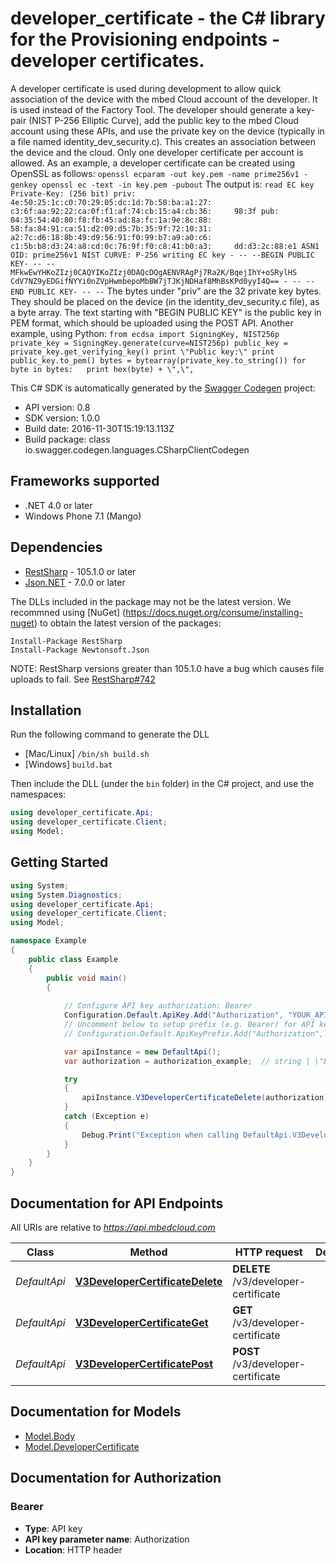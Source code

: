 # developer_certificate - the C# library for the Provisioning endpoints - developer certificates.

A developer certificate is used during development to allow quick association of the device with the mbed Cloud account of the developer. It is used instead of the Factory Tool.  The developer should generate a key-pair (NIST P-256 Elliptic Curve), add the public key to the mbed Cloud account using these APIs, and use the private key on the device (typically in a file named identity_dev_security.c). This creates an association between the device and the cloud.  Only one developer certificate per account is allowed.  As an example, a developer certificate can be created using OpenSSL as follows:  ``` openssl ecparam -out key.pem -name prime256v1 -genkey openssl ec -text -in key.pem -pubout ```  The output is:  ``` read EC key Private-Key: (256 bit) priv:     4e:50:25:1c:c0:70:29:05:dc:1d:7b:58:ba:a1:27:     c3:6f:aa:92:22:ca:0f:f1:af:74:cb:15:a4:cb:36:     98:3f pub:     04:35:54:40:80:f8:fb:45:ad:8a:fc:1a:9e:8c:88:     58:fa:84:91:ca:51:d2:09:d5:7b:35:9f:72:10:31:     a2:7c:d6:18:8b:49:d9:56:91:f0:99:b7:a9:a0:c6:     c1:5b:b8:d3:24:a8:cd:0c:76:9f:f0:c8:41:b0:a3:     dd:d3:2c:88:e1 ASN1 OID: prime256v1 NIST CURVE: P-256 writing EC key - -- --BEGIN PUBLIC KEY- -- -- MFkwEwYHKoZIzj0CAQYIKoZIzj0DAQcDQgAENVRAgPj7Ra2K/BqejIhY+oSRylHS CdV7NZ9yEDGifNYYi0nZVpHwmbepoMbBW7jTJKjNDHaf8MhBsKPd0yyI4Q== - -- --END PUBLIC KEY- -- -- ```  The bytes under \"priv\" are the 32 private key bytes. They should be placed on the device (in the identity_dev_security.c file), as a byte array.  The text starting with \"BEGIN PUBLIC KEY\" is the public key in PEM format, which should be uploaded using the POST API.  Another example, using Python:  ``` from ecdsa import SigningKey, NIST256p private_key = SigningKey.generate(curve=NIST256p) public_key = private_key.get_verifying_key() print \"Public key:\" print public_key.to_pem() bytes = bytearray(private_key.to_string()) for byte in bytes:   print hex(byte) + \",\", ``` 

This C# SDK is automatically generated by the [Swagger Codegen](https://github.com/swagger-api/swagger-codegen) project:

- API version: 0.8
- SDK version: 1.0.0
- Build date: 2016-11-30T15:19:13.113Z
- Build package: class io.swagger.codegen.languages.CSharpClientCodegen

## Frameworks supported
- .NET 4.0 or later
- Windows Phone 7.1 (Mango)

## Dependencies
- [RestSharp](https://www.nuget.org/packages/RestSharp) - 105.1.0 or later
- [Json.NET](https://www.nuget.org/packages/Newtonsoft.Json/) - 7.0.0 or later

The DLLs included in the package may not be the latest version. We recommned using [NuGet] (https://docs.nuget.org/consume/installing-nuget) to obtain the latest version of the packages:
```
Install-Package RestSharp
Install-Package Newtonsoft.Json
```

NOTE: RestSharp versions greater than 105.1.0 have a bug which causes file uploads to fail. See [RestSharp#742](https://github.com/restsharp/RestSharp/issues/742)

## Installation
Run the following command to generate the DLL
- [Mac/Linux] `/bin/sh build.sh`
- [Windows] `build.bat`

Then include the DLL (under the `bin` folder) in the C# project, and use the namespaces:
```csharp
using developer_certificate.Api;
using developer_certificate.Client;
using Model;
```

## Getting Started

```csharp
using System;
using System.Diagnostics;
using developer_certificate.Api;
using developer_certificate.Client;
using Model;

namespace Example
{
    public class Example
    {
        public void main()
        {
            
            // Configure API key authorization: Bearer
            Configuration.Default.ApiKey.Add("Authorization", "YOUR_API_KEY");
            // Uncomment below to setup prefix (e.g. Bearer) for API key, if needed
            // Configuration.Default.ApiKeyPrefix.Add("Authorization", "Bearer");

            var apiInstance = new DefaultApi();
            var authorization = authorization_example;  // string | \"Bearer\" followed by the reference token or API key.

            try
            {
                apiInstance.V3DeveloperCertificateDelete(authorization);
            }
            catch (Exception e)
            {
                Debug.Print("Exception when calling DefaultApi.V3DeveloperCertificateDelete: " + e.Message );
            }
        }
    }
}
```

<a name="documentation-for-api-endpoints"></a>
## Documentation for API Endpoints

All URIs are relative to *https://api.mbedcloud.com*

Class | Method | HTTP request | Description
------------ | ------------- | ------------- | -------------
*DefaultApi* | [**V3DeveloperCertificateDelete**](docs/DefaultApi.md#v3developercertificatedelete) | **DELETE** /v3/developer-certificate | 
*DefaultApi* | [**V3DeveloperCertificateGet**](docs/DefaultApi.md#v3developercertificateget) | **GET** /v3/developer-certificate | 
*DefaultApi* | [**V3DeveloperCertificatePost**](docs/DefaultApi.md#v3developercertificatepost) | **POST** /v3/developer-certificate | 


<a name="documentation-for-models"></a>
## Documentation for Models

 - [Model.Body](docs/Body.md)
 - [Model.DeveloperCertificate](docs/DeveloperCertificate.md)


## Documentation for Authorization

### Bearer

- **Type**: API key
- **API key parameter name**: Authorization
- **Location**: HTTP header

